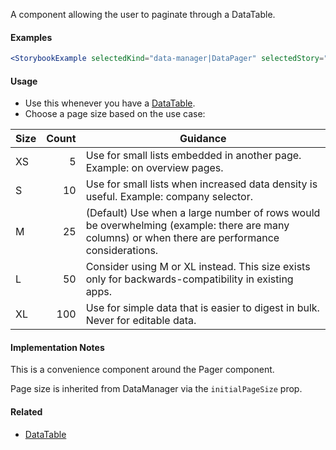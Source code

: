 A component allowing the user to paginate through a DataTable.

#### Examples

```jsx noeditor
<StorybookExample selectedKind="data-manager|DataPager" selectedStory="default" />
```

#### Usage

- Use this whenever you have a [DataTable](#!/DataTable).
- Choose a page size based on the use case:

| Size | Count | Guidance                                                                                                                                        |
| ---- | ----: | ----------------------------------------------------------------------------------------------------------------------------------------------- |
| XS   |     5 | Use for small lists embedded in another page. Example: on overview pages.                                                                       |
| S    |    10 | Use for small lists when increased data density is useful. Example: company selector.                                                           |
| M    |    25 | (Default) Use when a large number of rows would be overwhelming (example: there are many columns) or when there are performance considerations. |
| L    |    50 | Consider using M or XL instead. This size exists only for backwards-compatibility in existing apps.                                             |
| XL   |   100 | Use for simple data that is easier to digest in bulk. Never for editable data.                                                                  |

#### Implementation Notes

This is a convenience component around the Pager component.

Page size is inherited from DataManager via the `initialPageSize` prop.

#### Related

- [DataTable](#!/DataTable)
